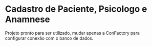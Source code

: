 # Cadastro de Paciente, Psicologo e Anamnese

Projeto pronto para ser utilizado, mudar apenas a ConFactory para configurar conexão com o banco de dados.
